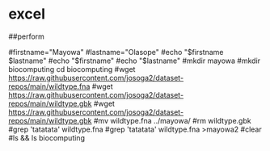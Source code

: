 # excel
##perform

#firstname="Mayowa"
#lastname="Olasope"
#echo "$firstname $lastname"
#echo "$firstname"
#echo "$lastname"
#mkdir mayowa
#mkdir biocomputing cd biocomputing
#wget https://raw.githubusercontent.com/josoga2/dataset-repos/main/wildtype.fna
#wget https://raw.githubusercontent.com/josoga2/dataset-repos/main/wildtype.gbk
#wget https://raw.githubusercontent.com/josoga2/dataset-repos/main/wildtype.gbk
#mv wildtype.fna ../mayowa/
#rm wildtype.gbk
#grep 'tatatata' wildtype.fna
#grep 'tatatata' wildtype.fna >mayowa2
#clear 
#ls && ls biocomputing 



